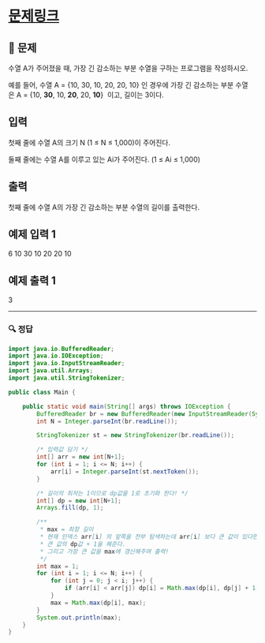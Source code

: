 # [문제링크](https://www.acmicpc.net/problem/11722)

## 📝 문제

수열 A가 주어졌을 때, 가장 긴 감소하는 부분 수열을 구하는 프로그램을 작성하시오.

예를 들어, 수열 A = {10, 30, 10, 20, 20, 10} 인 경우에 가장 긴 감소하는 부분 수열은 A = {10, **30**, 10, **20**, 20, **10**}  이고, 길이는 3이다.

## 입력

첫째 줄에 수열 A의 크기 N (1 ≤ N ≤ 1,000)이 주어진다.

둘째 줄에는 수열 A를 이루고 있는 Ai가 주어진다. (1 ≤ Ai ≤ 1,000)

## 출력

첫째 줄에 수열 A의 가장 긴 감소하는 부분 수열의 길이를 출력한다.

## 예제 입력 1

6
10 30 10 20 20 10

## 예제 출력 1 

3


---

### 🔍 정답

```java
import java.io.BufferedReader;
import java.io.IOException;
import java.io.InputStreamReader;
import java.util.Arrays;
import java.util.StringTokenizer;

public class Main {

    public static void main(String[] args) throws IOException {
        BufferedReader br = new BufferedReader(new InputStreamReader(System.in));
        int N = Integer.parseInt(br.readLine());

        StringTokenizer st = new StringTokenizer(br.readLine());

        /* 입력값 담기 */
        int[] arr = new int[N+1];
        for (int i = 1; i <= N; i++) {
            arr[i] = Integer.parseInt(st.nextToken());
        }

        /* 길이의 최저는 1이므로 dp값을 1로 초기화 한다! */
        int[] dp = new int[N+1];
        Arrays.fill(dp, 1);

        /**
         * max = 최장 길이
         * 현재 인덱스 arr[i] 의 앞쪽을 전부 탐색하는데 arr[i] 보다 큰 값이 있다면,
         * 큰 값의 dp값 + 1을 해준다.
         * 그리고 가장 큰 값을 max에 갱신해주며 출력!
         */
        int max = 1;
        for (int i = 1; i <= N; i++) {
            for (int j = 0; j < i; j++) {
                if (arr[i] < arr[j]) dp[i] = Math.max(dp[i], dp[j] + 1);
            }
            max = Math.max(dp[i], max);
        }
        System.out.println(max);
    }
}
```